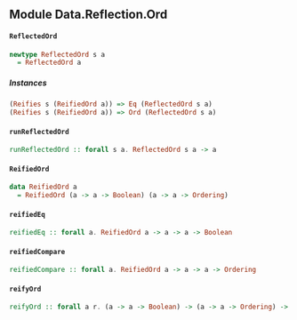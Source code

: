 ## Module Data.Reflection.Ord

#### `ReflectedOrd`

``` purescript
newtype ReflectedOrd s a
  = ReflectedOrd a
```

##### Instances
``` purescript
(Reifies s (ReifiedOrd a)) => Eq (ReflectedOrd s a)
(Reifies s (ReifiedOrd a)) => Ord (ReflectedOrd s a)
```

#### `runReflectedOrd`

``` purescript
runReflectedOrd :: forall s a. ReflectedOrd s a -> a
```

#### `ReifiedOrd`

``` purescript
data ReifiedOrd a
  = ReifiedOrd (a -> a -> Boolean) (a -> a -> Ordering)
```

#### `reifiedEq`

``` purescript
reifiedEq :: forall a. ReifiedOrd a -> a -> a -> Boolean
```

#### `reifiedCompare`

``` purescript
reifiedCompare :: forall a. ReifiedOrd a -> a -> a -> Ordering
```

#### `reifyOrd`

``` purescript
reifyOrd :: forall a r. (a -> a -> Boolean) -> (a -> a -> Ordering) -> (forall s. Reifies s (ReifiedOrd a) => Proxy s -> r) -> r
```


